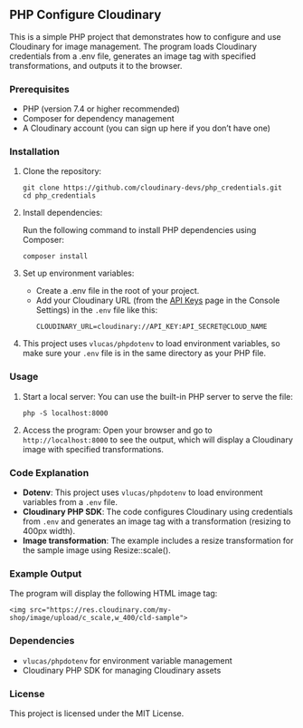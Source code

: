 ## PHP Configure Cloudinary

This is a simple PHP project that demonstrates how to configure and use Cloudinary for image management. The program loads Cloudinary credentials from a .env file, generates an image tag with specified transformations, and outputs it to the browser.


### Prerequisites

* PHP (version 7.4 or higher recommended)
* Composer for dependency management
* A Cloudinary account (you can sign up here if you don’t have one)


### Installation

1. Clone the repository:
    ```
    git clone https://github.com/cloudinary-devs/php_credentials.git
    cd php_credentials
    ```

2. Install dependencies: <p>Run the following command to install PHP dependencies using Composer:</p>
    ```
    composer install
    ```

3. Set up environment variables:
    * Create a .env file in the root of your project.
    * Add your Cloudinary URL (from the [API Keys](https://console.cloudinary.com/settings/api-keys) page in the Console Settings) in the `.env` file like this:
        ```
        CLOUDINARY_URL=cloudinary://API_KEY:API_SECRET@CLOUD_NAME
        ```

4. This project uses `vlucas/phpdotenv` to load environment variables, so make sure your `.env` file is in the same directory as your PHP file.

### Usage

1. Start a local server: You can use the built-in PHP server to serve the file:
    ```
    php -S localhost:8000
    ```

2. Access the program: Open your browser and go to `http://localhost:8000` to see the output, which will display a Cloudinary image with specified transformations.

### Code Explanation

* **Dotenv**: This project uses `vlucas/phpdotenv` to load environment variables from a `.env` file.
* **Cloudinary PHP SDK**: The code configures Cloudinary using credentials from `.env` and generates an image tag with a transformation (resizing to 400px width).
* **Image transformation**: The example includes a resize transformation for the sample image using Resize::scale().

### Example Output

The program will display the following HTML image tag:

```
<img src="https://res.cloudinary.com/my-shop/image/upload/c_scale,w_400/cld-sample">
```

### Dependencies

* `vlucas/phpdotenv` for environment variable management
* Cloudinary PHP SDK for managing Cloudinary assets

### License

This project is licensed under the MIT License.
